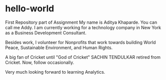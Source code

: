 # hello-world
First Repository part of Assignment
 My name is Aditya Khaparde. You can call me Addy. I am currently working for a technology company in New York as a Business Development Consultant.

Besides work, I volunteer for Nonprofits that work towards building World Peace, Sustainable Environment, and Human Rights.

A big fan of Cricket until "God of Cricket" SACHIN TENDULKAR retired from Cricket. Now, follow occasionally.

Very much looking forward to learning Analytics.

